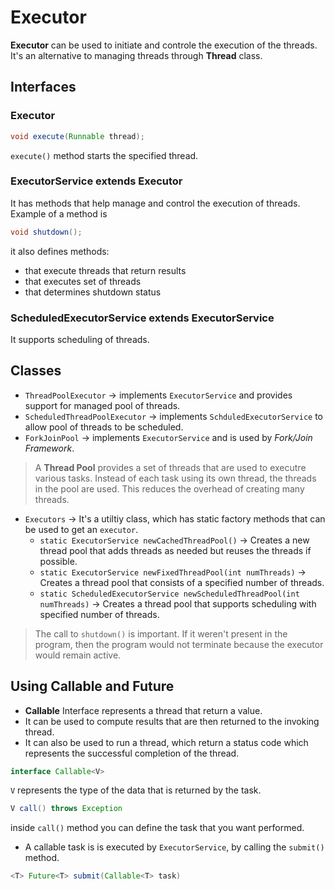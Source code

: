 # Executor

**Executor** can be used to initiate and controle the execution of the threads. It's an alternative to managing threads through **Thread** class.

## Interfaces

### Executor

```java
void execute(Runnable thread);
```
`execute()` method starts the specified thread.

### ExecutorService extends Executor

It has methods that help manage and control the execution of threads. Example of a method is

```java
void shutdown();
```
it also defines methods:
- that execute threads that return results
- that executes set of threads
- that determines shutdown status

### ScheduledExecutorService extends ExecutorService

It supports scheduling of threads.

## Classes

- `ThreadPoolExecutor` -> implements `ExecutorService` and provides support for managed pool of threads.
- `ScheduledThreadPoolExecutor` -> implements `SchduledExecutorService` to allow pool of threads to be scheduled.
- `ForkJoinPool` -> implements `ExecutorService` and is used by *Fork/Join Framework*.

> A **Thread Pool** provides a set of threads that are used to executre various tasks. Instead of each task using its own thread, the threads in the pool are used. This reduces the overhead of creating many threads. 

- `Executors` -> It's a utiltiy class, which has static factory methods that can be used to get an `executor`. 
    - `static ExecutorService newCachedThreadPool()` -> Creates a new thread pool that adds threads as needed but reuses the threads if possible. 
    - `static ExecutorService newFixedThreadPool(int numThreads)` -> Creates a thread pool that consists of a specified number of threads.
    - `static ScheduledExecutorService newScheduledThreadPool(int numThreads)` -> Creates a thread pool that supports scheduling with specified number of threads.

> The call to `shutdown()` is important. If it weren't present in the program, then the program would not terminate because the executor would remain active.

## Using Callable and Future

- **Callable** Interface represents a thread that return a value. 
- It can be used to compute results that are then returned to the invoking thread. 
- It can also be used to run a thread, which return a status code which represents the successful completion of the thread. 

```java
interface Callable<V>
```
`V` represents the type of the data that is returned by the task.

```java
V call() throws Exception
```

inside `call()` method you can define the task that you want performed. 

- A callable task is is executed by `ExecutorService`, by calling the `submit()` method.

```java
<T> Future<T> submit(Callable<T> task)
```
